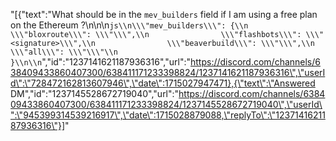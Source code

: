 "[{\"text\":\"What should be in the `mev_builders` field if I am using a free plan on the Ethereum ?\\n\\n\\n```js\\n\\\"mev_builders\\\": {\\n                \\\"bloxroute\\\": \\\"\\\",\\n                \\\"flashbots\\\": \\\"<signature>\\\",\\n                \\\"beaverbuild\\\": \\\"\\\",\\n                \\\"all\\\": \\\"\\\"\\n         }\\n\\n```\",\"id\":\"1237141621187936316\",\"url\":\"https://discord.com/channels/638409433860407300/638411171233398824/1237141621187936316\",\"userId\":\"728472162813607946\",\"date\":1715027947471},{\"text\":\"Answered DM\",\"id\":\"1237145528672719040\",\"url\":\"https://discord.com/channels/638409433860407300/638411171233398824/1237145528672719040\",\"userId\":\"945399314539216917\",\"date\":1715028879088,\"replyTo\":\"1237141621187936316\"}]"